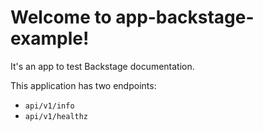 # Welcome to app-backstage-example!

It's an app to test Backstage documentation.

This application has two endpoints:
 - `api/v1/info`
 - `api/v1/healthz`